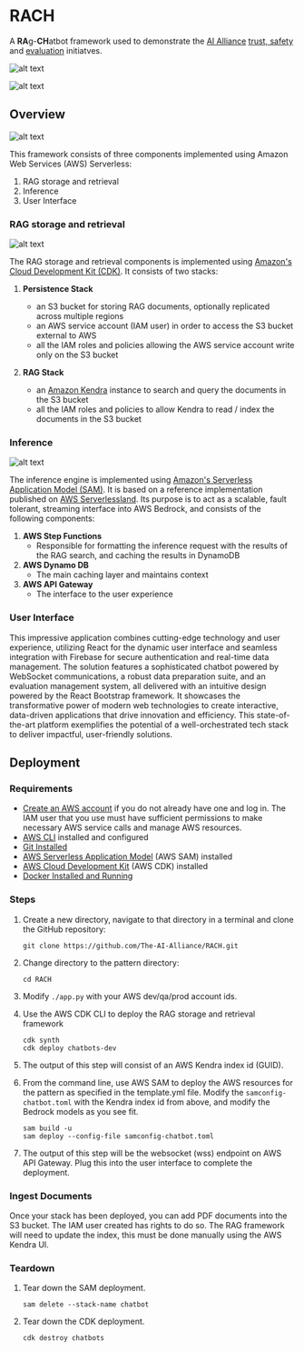 # RACH

A **RA**g-**CH**atbot framework used to demonstrate the [AI Alliance](https://github.com/The-AI-Alliance) [trust, safety](https://the-ai-alliance.github.io/trust-safety-user-guide/) and [evaluation](https://github.com/The-AI-Alliance/trust-safety-evals) initiatves.


![alt text](./images/NoRag.png)

![alt text](./images/Rag.png)

## Overview
![alt text](./images/Serverless.png)

This framework consists of three components implemented using Amazon Web Services (AWS) Serverless:
1. RAG storage and retrieval
2. Inference
3. User Interface

### RAG storage and retrieval
![alt text](./images/RagStack.png)

The RAG storage and retrieval components is implemented using [Amazon's Cloud Development Kit (CDK)](https://aws.amazon.com/cdk/). It consists of two stacks:

1. **Persistence Stack**
    - an S3 bucket for storing RAG documents, optionally replicated across multiple regions
    - an AWS service account (IAM user) in order to access the S3 bucket external to AWS
    - all the IAM roles and policies allowing the AWS service account write only on the S3 bucket

2. **RAG Stack**
    - an [Amazon Kendra](https://aws.amazon.com/kendra/) instance to search and query the documents in the S3 bucket
    - all the IAM roles and policies to allow Kendra to read / index the documents in the S3 bucket

### Inference
![alt text](./images/InferenceStack.png)

The inference engine is implemented using [Amazon's Serverless Application Model (SAM)](https://aws.amazon.com/serverless/sam/). It is based on a reference implementation published on [AWS Serverlessland](https://github.com/shafkevi/lambda-bedrock-s3-streaming-rag). Its purpose is to act as a scalable, fault tolerant, streaming interface into AWS Bedrock, and consists of the following components:

1. **AWS Step Functions**
   - Responsible for formatting the inference request with the results of the RAG search, and caching the results in DynamoDB
2. **AWS Dynamo DB**
   - The main caching layer and maintains context
3. **AWS API Gateway**
   - The interface to the user experience

### User Interface
This impressive application combines cutting-edge technology and user experience, utilizing React for the dynamic user interface and seamless integration with Firebase for secure authentication and real-time data management. The solution features a sophisticated chatbot powered by WebSocket communications, a robust data preparation suite, and an evaluation management system, all delivered with an intuitive design powered by the React Bootstrap framework. It showcases the transformative power of modern web technologies to create interactive, data-driven applications that drive innovation and efficiency. This state-of-the-art platform exemplifies the potential of a well-orchestrated tech stack to deliver impactful, user-friendly solutions.

## Deployment

### Requirements

* [Create an AWS account](https://portal.aws.amazon.com/gp/aws/developer/registration/index.html) if you do not already have one and log in. The IAM user that you use must have sufficient permissions to make necessary AWS service calls and manage AWS resources.
* [AWS CLI](https://docs.aws.amazon.com/cli/latest/userguide/install-cliv2.html) installed and configured
* [Git Installed](https://git-scm.com/book/en/v2/Getting-Started-Installing-Git)
* [AWS Serverless Application Model](https://docs.aws.amazon.com/serverless-application-model/latest/developerguide/serverless-sam-cli-install.html) (AWS SAM) installed
* [AWS Cloud Development Kit](https://docs.aws.amazon.com/cdk/v2/guide/getting_started.html) (AWS CDK) installed
* [Docker Installed and Running](https://docs.aws.amazon.com/serverless-application-model/latest/developerguide/install-docker.html)


### Steps

1. Create a new directory, navigate to that directory in a terminal and clone the GitHub repository:
    ``` 
    git clone https://github.com/The-AI-Alliance/RACH.git
    ```
1. Change directory to the pattern directory:
    ```
    cd RACH
    ```
1. Modify `./app.py` with your AWS dev/qa/prod account ids.

1. Use the AWS CDK CLI to deploy the RAG storage and retrieval framework
    ```
    cdk synth
    cdk deploy chatbots-dev
    ```
1. The output of this step will consist of an AWS Kendra index id (GUID). 

1. From the command line, use AWS SAM to deploy the AWS resources for the pattern as specified in the template.yml file. Modify the `samconfig-chatbot.toml` with the Kendra index id from above, and modify the Bedrock models as you see fit.
    ```
    sam build -u
    sam deploy --config-file samconfig-chatbot.toml
    ```
1. The output of this step will be the websocket (wss) endpoint on AWS API Gateway. Plug this into the user interface to complete the deployment.

### Ingest Documents
Once your stack has been deployed, you can add PDF documents into the S3 bucket. The IAM user created has rights to do so. The RAG framework will need to update the index, this must be done manually using the AWS Kendra UI.

### Teardown
1. Tear down the SAM deployment.
   ```
   sam delete --stack-name chatbot
   ```
1. Tear down the CDK deployment.
   ```
   cdk destroy chatbots
   ```